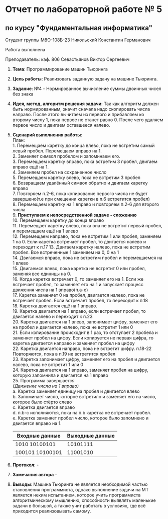 # Отчет по лабораторной работе № 5
## по курсу "Фундаментальная информатика"

Студент группы М8О-108Б-23 Никольский Константин Германович

Работа выполнена 

Преподаватель: каф. 806 Севастьянов Виктор Сергеевич

1. **Тема**: Программирование машин Тьюринга
2. **Цель работы**: Реализовать заданную задачу на машине Тьюринга.
3. **Заданиe**: №4 - Нормированное вычисление суммы двоичных чисел без знака
4. **Идея, метод, алгоритм решения задачи**: Так как алгоритм должен быть нормированным, значит сначала надо скопировать числа направо. После этого вычитаем из первого и прибавляем ко второму числу 1, пока первое не станет равно 0. После чего удаляем первое число и двигаем оставшееся налево.
5. **Сценарий выполнения работы**:  
План:  
        1. Перемещаем каретку до конца влево, пока не встретим самый левый пробел. Перемещаем вправо на 1.  
        2. Заменяет символ пробелом и запоминаем его.  
        3. Перемещаем каретку вправо, пока встретим 3 пробел, двигаем вправо ещё на 1.  
        4. Заменяем пробел на сохраненное число  
        5. Перемещаем каретку влево, пока не встретим 3 пробел  
        6. Возвращаем удалённый символ обратно и двигаем каретку вправо  
        7. Повторяем п.2-6, пока копирование первого числа не будет завершено(т.е при смещении каретки в п.6 встретится пробел)  
        8. Перемещаем каретку на 1 вправо и повторяем п.2-6 для второго числа  
        9. **Приступаем к непосредственной задаче - сложению**  
        10. Перемещаем каретку до конца вправо  
        11. Перемещает каретку влево, пока она не встретит первый пробел, и перемещаем ещё на 1 влево  
        12. Перемещаем направо, пока не встретим 1 или пробел, заменяем 1 на 0. Если каретка встречает пробел, то двигается налево и переходит к п.17
        13. Двигаем каретку налево, пока не встретим пробел. Все встреченные 1 заменяем на 0, 0 на 1  
        14. Двигаемся вправо, пока не встретим пробел и перемещаемся на 1 влево  
        15. Двигаемся влево, пока каретка не встретит 0 или пробел, заменяя все единицы на 0.  
        16. Когда каретка встречает 0, то заменяет его на 1. Если же встречает пробел, то заменяет его на 1 и запускает процесс движения числа на 1 вправо(п.a-e)  
        17. Каретка заменяет 0 на пробел, двигается налево, пока не встречает пробел. Если встречает пробел, то переходит к п.18  
        18. Каретка двигается ещё на 1 вправо.  
        19. Каретка двигается на 1 вправо, если встречает пробел, то двигается налево и переходит к п.23  
        20. Каретка двигается на 1 влево, запонимает цифру, заменяет его на пробел и двигается налево, пока не встретит 1 или 0  
        21. Если копирование происходит в 1 раз, то отступает 2 пробела и заменяет пробел на цифру. Если копируется не первая цифра, то каретка двигается направо и заменяет пробел на цифру  
        22. Каретка двигается направо, пока не встретит цифру. п.18-22 Повторяются, пока в п.19 не встретится пробел  
        23. Каретка запонимает цифру, заменяет его на пробел и двигается налево, пока не встретит 1 или 0  
        24. Каретка двигается на 1 вправо, заменяет пробел на цифру, которую запомнила и двигается на 1 вправо  
        25. Программа завершается  
        _(Движение числа на 1 вправо)_  
        a. Каретка заменяет единицу на пробел и двигается влево  
        b. Запоминает число, которое встретило и заменяет его на число, которое было стёрто слево  
        с. Каретка двигается вправо  
        d. п.b-c исполняются, пока на п.b каретка не встречает пробел.  
        e. Каретка заменяет пробел число, которое было запомнено и двигается вправо на 1.  
        

	| Входные данные  | Выходные данные |
	|-----------------|-----------------|
	| 1010 10100101   |  10101111       |
	| 100101 10100101 |  11001010       |

6. **Протокол**: -
7. **Замечания автора** -
8. **Выводы**: Машина Тьюринга не является необходимой частью становления программиста, однако выполнение задачи на МТ является неким испытанием, которое учить программиста алгоритмическому мышлению, способности выявлять маленькие задачи в большой, а также учит работать в условиях, где всё приходится реализовывать самому. 

